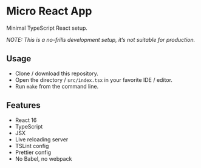 # Micro React App

Minimal TypeScript React setup.

_NOTE: This is a no-frills development setup, it’s not suitable for production._

## Usage

* Clone / download this repository.
* Open the directory / `src/index.tsx` in your favorite IDE / editor.
* Run `make` from the command line.

## Features

* React 16
* TypeScript
* JSX
* Live reloading server
* TSLint config
* Prettier config
* No Babel, no webpack
